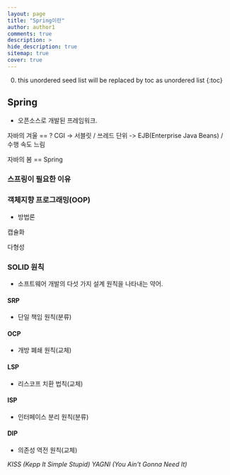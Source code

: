 ```yaml
---
layout: page
title: "Spring이란"
author: author1
comments: true
description: >
hide_description: true
sitemap: true
cover: true
---
```


0. this unordered seed list will be replaced by toc as unordered list 
{:toc}

## Spring
- 오픈소스로 개발된 프레임워크.

자바의 겨울 == ?
CGI 
-> 서블릿 / 쓰레드 단위
-> EJB(Enterprise Java Beans) / 수행 속도 느림

자바의 봄 == Spring

### 스프링이 필요한 이유


### 객체지향 프로그래밍(OOP)
- 방법론 

캡슐화 

다형성 

### SOLID 원칙
- 소프트웨어 개발의 다섯 가지 설계 원칙을 나타내는 약어.

#### SRP
- 단일 책임 원칙(분류)

#### OCP
- 개방 폐쇄 원칙(교체)

#### LSP
- 리스코프 치환 법칙(교체)

#### ISP
- 인터페이스 분리 원칙(분류)

#### DIP
- 의존성 역전 원칙(교체)  


*KISS (Kepp It Simple Stupid)*
*YAGNI (You Ain't Gonna Need It)*


